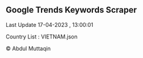 

## Google Trends Keywords Scraper 
 
Last Update 17-04-2023 , 13:00:01

Country List :
VIETNAM.json



© Abdul Muttaqin 
